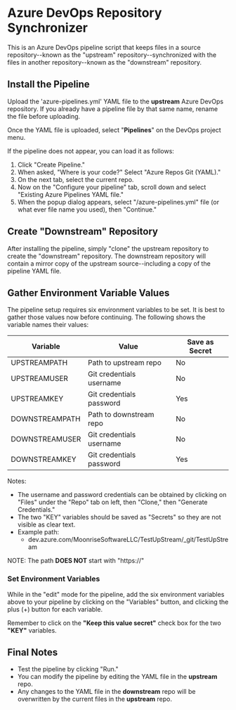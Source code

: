 # Azure DevOps Repository Synchronizer

This is an Azure DevOps pipeline script that keeps files in a source repository--known as the "upstream"
repository--synchronized with the files in another repository--known as the "downstream" repository.

## Install the Pipeline

Upload the 'azure-pipelines.yml' YAML file to the __upstream__ Azure DevOps repository. If you already have
a pipeline file by that same name, rename the file before uploading.

Once the YAML file is uploaded, select "__Pipelines__" on the DevOps project menu.

If the pipeline does not appear, you can load it as follows:

1. Click "Create Pipeline."
2. When asked, "Where is your code?" Select "Azure Repos Git (YAML)."
3. On the next tab, select the current repo.
4. Now on the "Configure your pipeline" tab, scroll down and select "Existing Azure Pipelines YAML file."
5. When the popup dialog appears, select "/azure-pipelines.yml" file (or what ever file name you used), then "Continue."

## Create "Downstream" Repository

After installing the pipeline, simply "clone" the upstream repository to create the "downstream" repository.
The downstream repository will contain a mirror copy of the upstream source--including a copy of the pipeline YAML file.

## Gather Environment Variable Values

The pipeline setup requires six environment variables to be set. It is best to gather those values now
before continuing.  The following shows the variable names their values:

| Variable        | Value           | Save as Secret   |
| --------------- | --------------- | ---------------- |
| UPSTREAMPATH    | Path to upstream repo     | No      |
| UPSTREAMUSER    | Git credentials username | No      |
| UPSTREAMKEY     | Git credentials password | Yes     |
| DOWNSTREAMPATH  | Path to downstream repo   | No      |
| DOWNSTREAMUSER  | Git credentials username | No      |
| DOWNSTREAMKEY   | Git credentials password | Yes     |

Notes:

* The username and password credentials can be obtained by clicking on "Files" under the "Repo" tab on left, then "Clone," then "Generate Credentials."
* The two "KEY" variables should be saved as "Secrets" so they are not visible as clear text.
* Example path:
  *  dev.azure.com/MoonriseSoftwareLLC/TestUpStream/_git/TestUpStream

NOTE: The path __DOES NOT__ start with "https://"

### Set Environment Variables

While in the "edit" mode for the pipeline, add the six environment variables above to your pipeline by clicking on the "Variables" button, and clicking the plus (+) button for each variable.

Remember to click on the __"Keep this value secret"__ check box for the two __"KEY"__ variables.

## Final Notes

* Test the pipeline by clicking "Run."
* You can modify the pipeline by editing the YAML file in the __upstream__ repo.
* Any changes to the YAML file in the __downstream__ repo will be overwritten by the current files in the __upstream__ repo.

